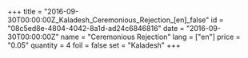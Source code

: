 +++
title = "2016-09-30T00:00:00Z_Kaladesh_Ceremonious_Rejection_[en]_false"
id = "08c5ed8e-4804-4042-8a1d-ad24c6846816"
date = "2016-09-30T00:00:00Z"
name = "Ceremonious Rejection"
lang = ["en"]
price = "0.05"
quantity = 4
foil = false
set = "Kaladesh"
+++
